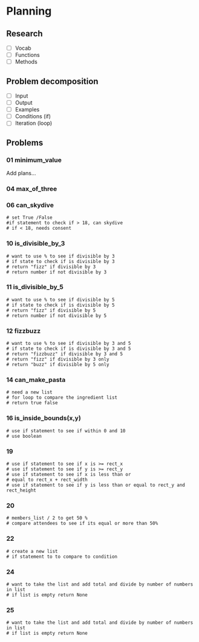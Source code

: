 # Planning

## Research

* [ ] Vocab
* [ ] Functions
* [ ] Methods

## Problem decomposition

* [ ] Input
* [ ] Output
* [ ] Examples
* [ ] Conditions (if)
* [ ] Iteration (loop)

## Problems

### 01 minimum_value

Add plans...

### 04 max_of_three

### 06 can_skydive
    # set True /False
    #if statement to check if > 18, can skydive
    # if < 18, needs consent

### 10 is_divisible_by_3
    # want to use % to see if divisible by 3
    # if state to check if is divisible by 3
    # return "fizz" if divisible by 3
    # return number if not divisible by 3

### 11 is_divisible_by_5
    # want to use % to see if divisible by 5
    # if state to check if is divisible by 5
    # return "fizz" if divisible by 5
    # return number if not divisible by 5

### 12 fizzbuzz
    # want to use % to see if divisible by 3 and 5
    # if state to check if is divisible by 3 and 5
    # return "fizzbuzz" if divisible by 3 and 5
    # return "fizz" if divisible by 3 only
    # return "buzz" if divisible by 5 only

### 14 can_make_pasta
    # need a new list
    # for loop to compare the ingredient list
    # return true false

### 16 is_inside_bounds(x,y)
    # use if statement to see if within 0 and 10
    # use boolean 

### 19
    # use if statement to see if x is >= rect_x
    # use if statement to see if y is >= rect_y
    # use if statement to see if x is less than or
    # equal to rect_x + rect_width
    # use if statement to see if y is less than or equal to rect_y and rect_height

### 20
    # members_list / 2 to get 50 %
    # compare attendees to see if its equal or more than 50%

### 22
    # create a new list 
    # if statement to to compare to condition

### 24
    # want to take the list and add total and divide by number of numbers in list 
    # if list is empty return None

### 25
    # want to take the list and add total and divide by number of numbers in list 
    # if list is empty return None